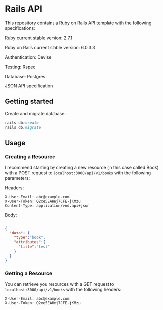# Rails API

This repository contains a Ruby on Rails API template with the following specifications:

Ruby current stable version: 2.7.1

Ruby on Rails current stable version: 6.0.3.3

Authentication: Devise

Testing: Rspec

Database: Postgres

JSON API specification

## Getting started

Create and migrate database:

```ruby
rails db:create
rails db:migrate
```

## Usage

### Creating a Resource

I recommend starting by creating a new resource (in this case called Book) with a POST request to `localhost:3000/api/v1/books` with the following parameters:

Headers:
```
X-User-Email: abc@example.com
X-User-Token: Q2xe5EAHej7CFE-jKMzu
Content-Type: application/vnd.api+json
```

Body:
```json

{
  "data": {
    "type":"book", 
    "attributes":{
      "title":"test"
    }
  }
}
```

### Getting a Resource

You can retrieve you resources with a GET request to `localhost:3000/api/v1/books` with the following headers:

```
X-User-Email: abc@example.com
X-User-Token: Q2xe5EAHej7CFE-jKMzu
```
